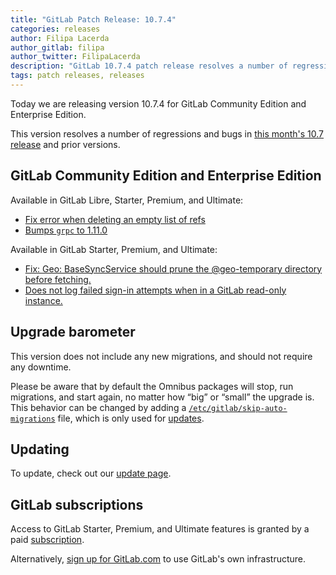```yaml
---
title: "GitLab Patch Release: 10.7.4"
categories: releases
author: Filipa Lacerda
author_gitlab: filipa
author_twitter: FilipaLacerda
description: "GitLab 10.7.4 patch release resolves a number of regressions and bugs in 10.7 release."
tags: patch releases, releases
---
```


Today we are releasing version 10.7.4 for GitLab Community Edition and Enterprise Edition.

This version resolves a number of regressions and bugs in
[this month's 10.7 release](/releases/2018/04/22/gitlab-10-7-released/) and
prior versions.

<!-- more -->

## GitLab Community Edition and Enterprise Edition

Available in GitLab Libre, Starter, Premium, and Ultimate:

- [Fix error when deleting an empty list of refs](https://gitlab.com/gitlab-org/gitlab-ce/merge_requests/19053)
- [Bumps `grpc` to 1.11.0](https://gitlab.com/gitlab-org/gitlab-ce/merge_requests/19016)

Available in GitLab Starter, Premium, and Ultimate:

- [Fix: Geo: BaseSyncService should prune the @geo-temporary directory before fetching.](https://gitlab.com/gitlab-org/gitlab-ee/merge_requests/5543)
- [Does not log failed sign-in attempts when in a GitLab read-only instance.](https://gitlab.com/gitlab-org/gitlab-ee/merge_requests/5643)

## Upgrade barometer

This version does not include any new migrations, and should not require any
downtime.

Please be aware that by default the Omnibus packages will stop, run migrations,
and start again, no matter how “big” or “small” the upgrade is. This behavior
can be changed by adding a [`/etc/gitlab/skip-auto-migrations`](http://docs.gitlab.com/omnibus/update/README.html) file,
which is only used for [updates](https://docs.gitlab.com/omnibus/update/README.html).

## Updating

To update, check out our [update page](/update/).

## GitLab subscriptions

Access to GitLab Starter, Premium, and Ultimate features is granted by a paid [subscription](/stages-devops-lifecycle/).

Alternatively, [sign up for GitLab.com](/pricing/#gitlab-com)
to use GitLab's own infrastructure.
